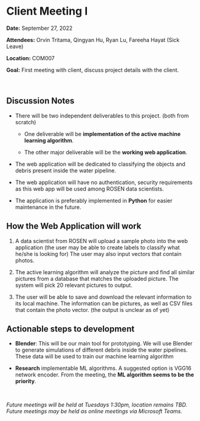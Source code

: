 # Client Meeting I

**Date:** September 27, 2022

**Attendees:** Orvin Tritama, Qingyan Hu, Ryan Lu, Fareeha Hayat (Sick Leave)

**Location:** COM007

**Goal:** First meeting with client, discuss project details with the client.


<br>


## Discussion Notes

- There will be two independent deliverables to this project.  (both from scratch)

	- One deliverable will be **implementation of the active machine learning algorithm**. 
		
	- The other major deliverable will be the **working web application**.
		
- The web application will be dedicated to classifying the objects and debris present inside the water pipeline.

- The web application will have no authentication, security requirements as this web app will be used among ROSEN data scientists.

- The application is preferably implemented in **Python** for easier maintenance in the future.



## How the Web Application will work

1. A data scientist from ROSEN will upload a sample photo into the web application (the user may be able to create labels to classify what he/she is looking for) The user may also input vectors that contain photos.

2. The active learning algorithm will analyze the picture and find all similar pictures from a database that matches the uploaded picture. The system will pick 20 relevant pictures to output.

3. The user will be able to save and download the relevant information to its local machine. The information can be pictures, as well as CSV files that contain the photo vector. (the output is unclear as of yet)



## Actionable steps to development

- **Blender**: This will be our main tool for prototyping. We will use Blender to generate simulations of different debris inside the water pipelines. These data will be used to train our machine learning algorithm

- **Research** implementable ML algorithms. A suggested option is VGG16 network encoder. From the meeting, the **ML algorithm seems to be the priority**. 



<br>


*Future meetings will be held at Tuesdays 1:30pm, location remains TBD. Future meetings may be held as online meetings via Microsoft Teams.*


